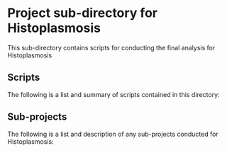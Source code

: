 # Project sub-directory for Histoplasmosis
This sub-directory contains scripts for conducting the final analysis for Histoplasmosis

## Scripts
The following is a list and summary of scripts contained in this directory:


## Sub-projects
The following is a list and description of any sub-projects conducted for Histoplasmosis:
